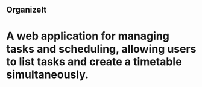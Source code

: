 ## OrganizeIt

# A web application for managing tasks and scheduling, allowing users to list tasks and create a timetable simultaneously.